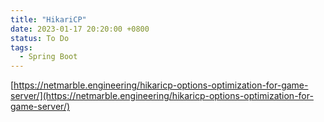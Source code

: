```yaml
---
title: "HikariCP"
date: 2023-01-17 20:20:00 +0800
status: To Do
tags:
  - Spring Boot
---
```


[https://netmarble.engineering/hikaricp-options-optimization-for-game-server/](https://netmarble.engineering/hikaricp-options-optimization-for-game-server/)
